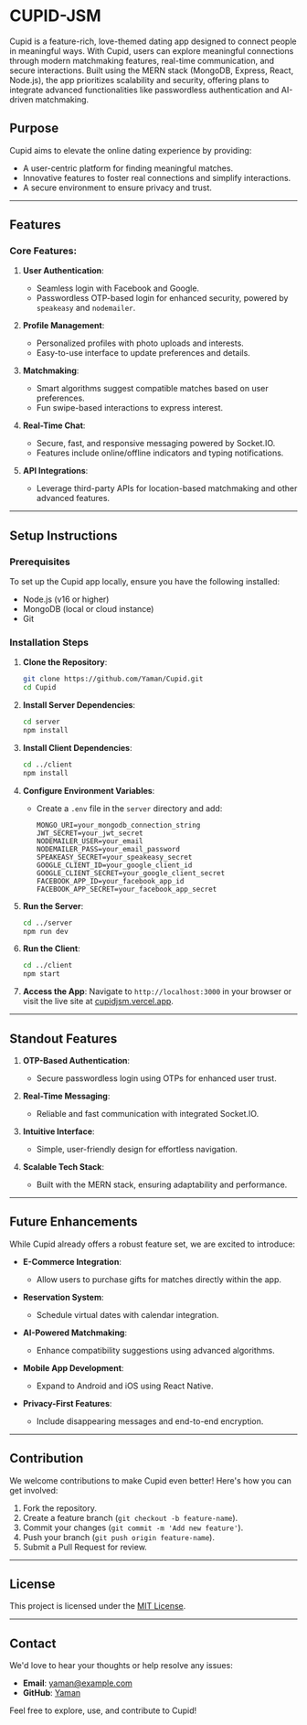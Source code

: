 # CUPID-JSM

Cupid is a feature-rich, love-themed dating app designed to connect people in meaningful ways. With Cupid, users can explore meaningful connections through modern matchmaking features, real-time communication, and secure interactions. Built using the MERN stack (MongoDB, Express, React, Node.js), the app prioritizes scalability and security, offering plans to integrate advanced functionalities like passwordless authentication and AI-driven matchmaking.

## Purpose
Cupid aims to elevate the online dating experience by providing:
- A user-centric platform for finding meaningful matches.
- Innovative features to foster real connections and simplify interactions.
- A secure environment to ensure privacy and trust.

---

## Features

### Core Features:
1. **User Authentication**:
   - Seamless login with Facebook and Google.
   - Passwordless OTP-based login for enhanced security, powered by `speakeasy` and `nodemailer`.

2. **Profile Management**:
   - Personalized profiles with photo uploads and interests.
   - Easy-to-use interface to update preferences and details.

3. **Matchmaking**:
   - Smart algorithms suggest compatible matches based on user preferences.
   - Fun swipe-based interactions to express interest.

4. **Real-Time Chat**:
   - Secure, fast, and responsive messaging powered by Socket.IO.
   - Features include online/offline indicators and typing notifications.

5. **API Integrations**:
   - Leverage third-party APIs for location-based matchmaking and other advanced features.

---

## Setup Instructions

### Prerequisites
To set up the Cupid app locally, ensure you have the following installed:
- Node.js (v16 or higher)
- MongoDB (local or cloud instance)
- Git

### Installation Steps

1. **Clone the Repository**:
   ```bash
   git clone https://github.com/Yaman/Cupid.git
   cd Cupid
   ```

2. **Install Server Dependencies**:
   ```bash
   cd server
   npm install
   ```

3. **Install Client Dependencies**:
   ```bash
   cd ../client
   npm install
   ```

4. **Configure Environment Variables**:
   - Create a `.env` file in the `server` directory and add:
     ```env
     MONGO_URI=your_mongodb_connection_string
     JWT_SECRET=your_jwt_secret
     NODEMAILER_USER=your_email
     NODEMAILER_PASS=your_email_password
     SPEAKEASY_SECRET=your_speakeasy_secret
     GOOGLE_CLIENT_ID=your_google_client_id
     GOOGLE_CLIENT_SECRET=your_google_client_secret
     FACEBOOK_APP_ID=your_facebook_app_id
     FACEBOOK_APP_SECRET=your_facebook_app_secret
     ```

5. **Run the Server**:
   ```bash
   cd ../server
   npm run dev
   ```

6. **Run the Client**:
   ```bash
   cd ../client
   npm start
   ```

7. **Access the App**:
   Navigate to `http://localhost:3000` in your browser or visit the live site at [cupidjsm.vercel.app](https://cupidjsm.vercel.app).

---

## Standout Features

1. **OTP-Based Authentication**:
   - Secure passwordless login using OTPs for enhanced user trust.

2. **Real-Time Messaging**:
   - Reliable and fast communication with integrated Socket.IO.

3. **Intuitive Interface**:
   - Simple, user-friendly design for effortless navigation.

4. **Scalable Tech Stack**:
   - Built with the MERN stack, ensuring adaptability and performance.

---

## Future Enhancements

While Cupid already offers a robust feature set, we are excited to introduce:
- **E-Commerce Integration**:
   - Allow users to purchase gifts for matches directly within the app.

- **Reservation System**:
   - Schedule virtual dates with calendar integration.

- **AI-Powered Matchmaking**:
   - Enhance compatibility suggestions using advanced algorithms.

- **Mobile App Development**:
   - Expand to Android and iOS using React Native.

- **Privacy-First Features**:
   - Include disappearing messages and end-to-end encryption.

---

## Contribution
We welcome contributions to make Cupid even better! Here's how you can get involved:
1. Fork the repository.
2. Create a feature branch (`git checkout -b feature-name`).
3. Commit your changes (`git commit -m 'Add new feature'`).
4. Push your branch (`git push origin feature-name`).
5. Submit a Pull Request for review.

---

## License
This project is licensed under the [MIT License](LICENSE).

---

## Contact
We'd love to hear your thoughts or help resolve any issues:
- **Email**: yaman@example.com
- **GitHub**: [Yaman](https://github.com/Yaman)

Feel free to explore, use, and contribute to Cupid!
